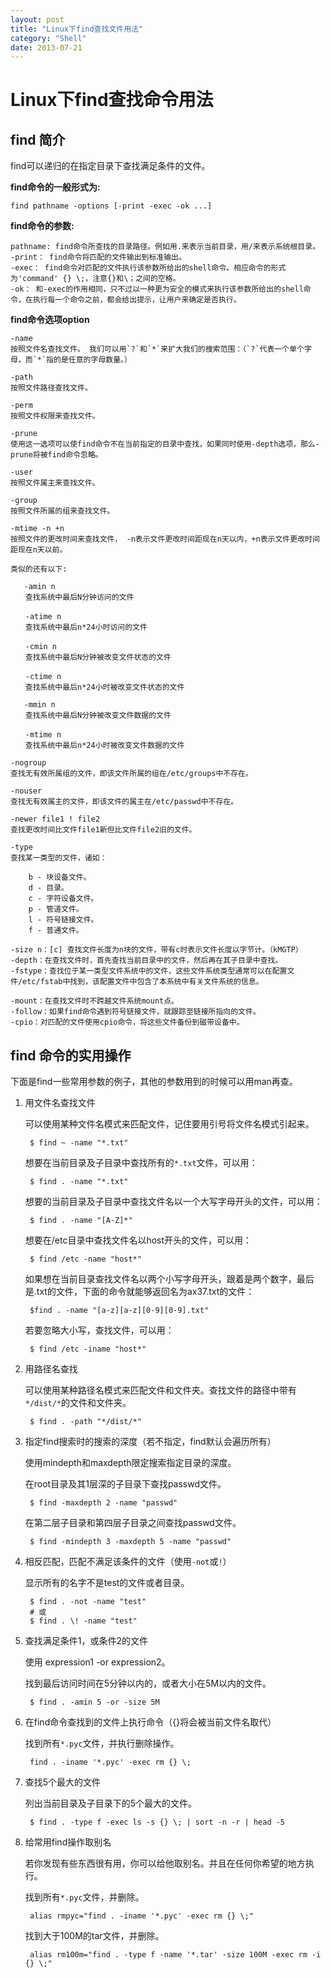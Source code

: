 ```yaml
---
layout: post
title: "Linux下find查找文件用法"
category: "Shell"
date: 2013-07-21
---
```


# Linux下find查找命令用法


## find 简介

find可以递归的在指定目录下查找满足条件的文件。

**find命令的一般形式为:**

    find pathname -options [-print -exec -ok ...]

**find命令的参数:**

    pathname: find命令所查找的目录路径。例如用.来表示当前目录，用/来表示系统根目录。
    -print： find命令将匹配的文件输出到标准输出。
    -exec： find命令对匹配的文件执行该参数所给出的shell命令。相应命令的形式为'command' {} \;，注意{}和\；之间的空格。
    -ok： 和-exec的作用相同，只不过以一种更为安全的模式来执行该参数所给出的shell命令，在执行每一个命令之前，都会给出提示，让用户来确定是否执行。

**find命令选项option**

    -name 
    按照文件名查找文件。 我们可以用`?`和`*`来扩大我们的搜索范围：（`?`代表一个单个字母，而`*`指的是任意的字母数量。）

    -path
    按照文件路径查找文件。

    -perm 
    按照文件权限来查找文件。

    -prune 
    使用这一选项可以使find命令不在当前指定的目录中查找，如果同时使用-depth选项，那么-prune将被find命令忽略。

    -user 
    按照文件属主来查找文件。

    -group 
    按照文件所属的组来查找文件。

    -mtime -n +n 
    按照文件的更改时间来查找文件， -n表示文件更改时间距现在n天以内，+n表示文件更改时间距现在n天以前。

    类似的还有以下:

       -amin n
    　　查找系统中最后N分钟访问的文件

    　　-atime n
    　　查找系统中最后n*24小时访问的文件

    　　-cmin n
    　　查找系统中最后N分钟被改变文件状态的文件

    　　-ctime n
    　　查找系统中最后n*24小时被改变文件状态的文件

       -mmin n
    　　查找系统中最后N分钟被改变文件数据的文件

    　　-mtime n
    　　查找系统中最后n*24小时被改变文件数据的文件

    -nogroup 
    查找无有效所属组的文件，即该文件所属的组在/etc/groups中不存在。

    -nouser 
    查找无有效属主的文件，即该文件的属主在/etc/passwd中不存在。
    
    -newer file1 ! file2 
    查找更改时间比文件file1新但比文件file2旧的文件。
    
    -type 
    查找某一类型的文件，诸如：

        b - 块设备文件。
        d - 目录。
        c - 字符设备文件。
        p - 管道文件。
        l - 符号链接文件。
        f - 普通文件。

    -size n：[c] 查找文件长度为n块的文件，带有c时表示文件长度以字节计。（kMGTP）
    -depth：在查找文件时，首先查找当前目录中的文件，然后再在其子目录中查找。
    -fstype：查找位于某一类型文件系统中的文件，这些文件系统类型通常可以在配置文件/etc/fstab中找到，该配置文件中包含了本系统中有关文件系统的信息。

    -mount：在查找文件时不跨越文件系统mount点。
    -follow：如果find命令遇到符号链接文件，就跟踪至链接所指向的文件。
    -cpio：对匹配的文件使用cpio命令，将这些文件备份到磁带设备中。


## find 命令的实用操作

下面是find一些常用参数的例子，其他的参数用到的时候可以用man再查。


1. 用文件名查找文件

    可以使用某种文件名模式来匹配文件，记住要用引号将文件名模式引起来。

        $ find ~ -name "*.txt"
    
    想要在当前目录及子目录中查找所有的`*.txt`文件，可以用：

        $ find . -name "*.txt"
    
    想要的当前目录及子目录中查找文件名以一个大写字母开头的文件，可以用：

        $ find . -name "[A-Z]*"
    
    想要在/etc目录中查找文件名以host开头的文件，可以用：

        $ find /etc -name "host*"

    如果想在当前目录查找文件名以两个小写字母开头，跟着是两个数字，最后是.txt的文件，下面的命令就能够返回名为ax37.txt的文件：

        $find . -name "[a-z][a-z][0-9][0-9].txt"

    若要忽略大小写，查找文件，可以用：

        $ find /etc -iname "host*"

2. 用路径名查找

    可以使用某种路径名模式来匹配文件和文件夹。查找文件的路径中带有`*/dist/*`的文件和文件夹。

        $ find . -path "*/dist/*"

3. 指定find搜索时的搜索的深度（若不指定，find默认会遍历所有）

    使用mindepth和maxdepth限定搜索指定目录的深度。

    在root目录及其1层深的子目录下查找passwd文件。

        $ find -maxdepth 2 -name "passwd"

    在第二层子目录和第四层子目录之间查找passwd文件。

        $ find -mindepth 3 -maxdepth 5 -name "passwd"

4. 相反匹配，匹配不满足该条件的文件（使用`-not`或`!`）

    显示所有的名字不是test的文件或者目录。

        $ find . -not -name "test"
        # 或
        $ find . \! -name "test"

5. 查找满足条件1，或条件2的文件

    使用 expression1 -or expression2。

    找到最后访问时间在5分钟以内的，或者大小在5M以内的文件。

        $ find . -amin 5 -or -size 5M

6. 在find命令查找到的文件上执行命令（{}将会被当前文件名取代）

    找到所有`*.pyc`文件，并执行删除操作。

        find . -iname '*.pyc' -exec rm {} \;


7. 查找5个最大的文件

    列出当前目录及子目录下的5个最大的文件。

        $ find . -type f -exec ls -s {} \; | sort -n -r | head -5

8. 给常用find操作取别名

    若你发现有些东西很有用，你可以给他取别名。并且在任何你希望的地方执行。
    
    找到所有`*.pyc`文件，并删除。

        alias rmpyc="find . -iname '*.pyc' -exec rm {} \;"

    找到大于100M的tar文件，并删除。

        alias rm100m="find . -type f -name '*.tar' -size 100M -exec rm -i {} \;"
